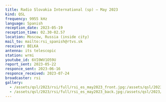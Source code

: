 ```yaml
---
title: Radio Slovakia International (sp) — May 2023
kind: QSL
frequency: 9955 kHz
language: Spanish
reception_date: 2023-05-19
reception_time: 02.30-02.57
location: Moscow, Russia (inside city)
mail_to: mailto:rsi_spanish@rtvs.sk
receiver: BELKA
antenna: its telescopic
station: wrmi
youtube_id: 6VI0WV1O59U
report_sent: 2023-05-22
responce_sent: 2023-06-16
responce_received: 2023-07-24
broadcaster: rsi
gallery:
  - /assets/qsl/2023/rsi/full/rsi_es_may2023_front.jpg:/assets/qsl/2023/rsi/small/rsi_es_may2023_front.jpg
  - /assets/qsl/2023/rsi/full/rsi_es_may2023_back.jpg:/assets/qsl/2023/rsi/small/rsi_es_may2023_back.jpg
---
```

